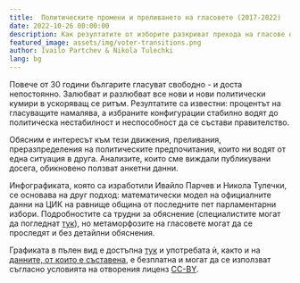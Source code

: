 ```yaml
---
title:  Политическите промени и преливането на гласовете (2017-2022)
date: 2022-10-26 00:00:00
description: Как резултатите от изборите разкриват прехода на гласове от една партия в друга?     
featured_image: assets/img/voter-transitions.png
author: Ivailo Partchev & Nikola Tulechki 
lang: bg
---
```


<div class="flourish-embed flourish-sankey" data-src="visualisation/11580691"><script src="https://public.flourish.studio/resources/embed.js"></script></div>

Повече от 30 години българите гласуват свободно - и доста непостоянно. Залюбват и разлюбват все нови и нови политически кумири в ускоряващ се ритъм. Резултатите са известни: процентът на гласуващите намалява, а избраните конфигурации стабилно водят до политическа нестабилност и неспособност да се състави правителство.

Обясним е интересът към тези движения, преливания, преразпределения на политическите предпочитания, които ни водят от една ситуация в друга. Анализите, които сме виждали публикувани досега, обикновено ползват анкетни данни.

Инфографиката, която са изработили Ивайло Парчев и Никола  Тулечки, се основава на друг подход: математически модел на официалните данни на ЦИК на равнище община от последните пет парламентарни избори. Подробностите са трудни за обяснение (специалистите могат да погледнат [тук](https://sci-hub.se/10.1287/mnsc.12.9.714)), но метаморфозите на гласовете могат да се проследят и без детайлни обяснения.

Графиката в пълен вид е достъпна [тук](https://public.flourish.studio/visualisation/11580691/) и употребата ѝ, както и на [данните, от които е съставена](https://drive.google.com/drive/folders/1pbrwJiWBRGKRlhIzsA1SwQSfmmsY1phA?usp=sharing), е безплатна и могат да се използват съгласно условията на отворения лиценз [CC-BY](https://creativecommons.org/licenses/by/2.0/).